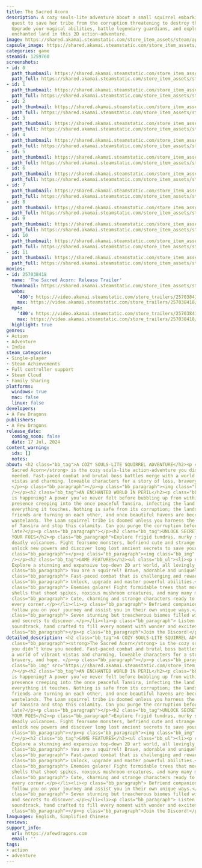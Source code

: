 ```yaml
---
title: The Sacred Acorn
description: A cozy souls-lite adventure about a small squirrel embarking on an epic
  quest to save her tribe from the corruption threatening to destroy their world.
  Upgrade your magical abilities, battle legendary guardians, and explore a dangerous,
  enchanted land in this 2D action-adventure.
image: https://shared.akamai.steamstatic.com/store_item_assets/steam/apps/1259760/header.jpg?t=1729920700
capsule_image: https://shared.akamai.steamstatic.com/store_item_assets/steam/apps/1259760/capsule_231x87.jpg?t=1729920700
categories: game
steamid: 1259760
screenshots:
- id: 0
  path_thumbnail: https://shared.akamai.steamstatic.com/store_item_assets/steam/apps/1259760/ss_8b4b350c4a2103b402faa1424a46736a8b8b2b81.600x338.jpg?t=1729920700
  path_full: https://shared.akamai.steamstatic.com/store_item_assets/steam/apps/1259760/ss_8b4b350c4a2103b402faa1424a46736a8b8b2b81.1920x1080.jpg?t=1729920700
- id: 1
  path_thumbnail: https://shared.akamai.steamstatic.com/store_item_assets/steam/apps/1259760/ss_eef7fef0334e8001f4d4fc27d43ae06978f126af.600x338.jpg?t=1729920700
  path_full: https://shared.akamai.steamstatic.com/store_item_assets/steam/apps/1259760/ss_eef7fef0334e8001f4d4fc27d43ae06978f126af.1920x1080.jpg?t=1729920700
- id: 2
  path_thumbnail: https://shared.akamai.steamstatic.com/store_item_assets/steam/apps/1259760/ss_c147a51e1e69d796af86a0ab21ffe9b305d6cb74.600x338.jpg?t=1729920700
  path_full: https://shared.akamai.steamstatic.com/store_item_assets/steam/apps/1259760/ss_c147a51e1e69d796af86a0ab21ffe9b305d6cb74.1920x1080.jpg?t=1729920700
- id: 3
  path_thumbnail: https://shared.akamai.steamstatic.com/store_item_assets/steam/apps/1259760/ss_f83e7e9d549a1c1fe9989e04abfaff1182161995.600x338.jpg?t=1729920700
  path_full: https://shared.akamai.steamstatic.com/store_item_assets/steam/apps/1259760/ss_f83e7e9d549a1c1fe9989e04abfaff1182161995.1920x1080.jpg?t=1729920700
- id: 4
  path_thumbnail: https://shared.akamai.steamstatic.com/store_item_assets/steam/apps/1259760/ss_75a177769e0901f838b204744e4cab67b8bae5ea.600x338.jpg?t=1729920700
  path_full: https://shared.akamai.steamstatic.com/store_item_assets/steam/apps/1259760/ss_75a177769e0901f838b204744e4cab67b8bae5ea.1920x1080.jpg?t=1729920700
- id: 5
  path_thumbnail: https://shared.akamai.steamstatic.com/store_item_assets/steam/apps/1259760/ss_ceb4a58c95e003343b141ab5ccff3348b683469e.600x338.jpg?t=1729920700
  path_full: https://shared.akamai.steamstatic.com/store_item_assets/steam/apps/1259760/ss_ceb4a58c95e003343b141ab5ccff3348b683469e.1920x1080.jpg?t=1729920700
- id: 6
  path_thumbnail: https://shared.akamai.steamstatic.com/store_item_assets/steam/apps/1259760/ss_b8079238665fc4c54eedd135e6f7626a4aae52a9.600x338.jpg?t=1729920700
  path_full: https://shared.akamai.steamstatic.com/store_item_assets/steam/apps/1259760/ss_b8079238665fc4c54eedd135e6f7626a4aae52a9.1920x1080.jpg?t=1729920700
- id: 7
  path_thumbnail: https://shared.akamai.steamstatic.com/store_item_assets/steam/apps/1259760/ss_689af4303741ebebf0c4754f54adbc40cca5952d.600x338.jpg?t=1729920700
  path_full: https://shared.akamai.steamstatic.com/store_item_assets/steam/apps/1259760/ss_689af4303741ebebf0c4754f54adbc40cca5952d.1920x1080.jpg?t=1729920700
- id: 8
  path_thumbnail: https://shared.akamai.steamstatic.com/store_item_assets/steam/apps/1259760/ss_4a63b058007d08501f1ed94fc8af473e131f9038.600x338.jpg?t=1729920700
  path_full: https://shared.akamai.steamstatic.com/store_item_assets/steam/apps/1259760/ss_4a63b058007d08501f1ed94fc8af473e131f9038.1920x1080.jpg?t=1729920700
- id: 9
  path_thumbnail: https://shared.akamai.steamstatic.com/store_item_assets/steam/apps/1259760/ss_74c9543af62e60cbbf9060e133a6e3f70eb2ba5b.600x338.jpg?t=1729920700
  path_full: https://shared.akamai.steamstatic.com/store_item_assets/steam/apps/1259760/ss_74c9543af62e60cbbf9060e133a6e3f70eb2ba5b.1920x1080.jpg?t=1729920700
- id: 10
  path_thumbnail: https://shared.akamai.steamstatic.com/store_item_assets/steam/apps/1259760/ss_5bc1bde5cfc307086926973e0eb00ab38b558a6d.600x338.jpg?t=1729920700
  path_full: https://shared.akamai.steamstatic.com/store_item_assets/steam/apps/1259760/ss_5bc1bde5cfc307086926973e0eb00ab38b558a6d.1920x1080.jpg?t=1729920700
- id: 11
  path_thumbnail: https://shared.akamai.steamstatic.com/store_item_assets/steam/apps/1259760/ss_6f097e9f5ebd9b9d1b608395691e6940f5247f99.600x338.jpg?t=1729920700
  path_full: https://shared.akamai.steamstatic.com/store_item_assets/steam/apps/1259760/ss_6f097e9f5ebd9b9d1b608395691e6940f5247f99.1920x1080.jpg?t=1729920700
movies:
- id: 257038418
  name: 'The Sacred Acorn: Release Trailer'
  thumbnail: https://shared.akamai.steamstatic.com/store_item_assets/steam/apps/257038418/movie.293x165.jpg?t=1721204683
  webm:
    '480': https://video.akamai.steamstatic.com/store_trailers/257038418/movie480_vp9.webm?t=1721204683
    max: https://video.akamai.steamstatic.com/store_trailers/257038418/movie_max_vp9.webm?t=1721204683
  mp4:
    '480': https://video.akamai.steamstatic.com/store_trailers/257038418/movie480.mp4?t=1721204683
    max: https://video.akamai.steamstatic.com/store_trailers/257038418/movie_max.mp4?t=1721204683
  highlight: true
genres:
- Action
- Adventure
- Indie
steam_categories:
- Single-player
- Steam Achievements
- Full controller support
- Steam Cloud
- Family Sharing
platforms:
  windows: true
  mac: false
  linux: false
developers:
- A Few Dragons
publishers:
- A Few Dragons
release_date:
  coming_soon: false
  date: 17 Jul, 2024
content_warning:
  ids: []
  notes:
about: <h2 class="bb_tag">A COZY SOULS-LITE SQUIRREL ADVENTURE</h2><p class="bb_paragraph"><strong>The
  Sacred Acorn</strong> is the cozy souls-lite action-adventure you didn’t know you
  needed. Fast-paced combat and brutal boss battles merge with a world of vibrant
  vistas and charming, loveable characters for a story of loss, bravery, and hope.
  </p><p class="bb_paragraph"></p><p class="bb_paragraph"><img class="bb_img" src="https://shared.akamai.steamstatic.com/store_item_assets/steam/apps/1259760/extras/BigHit2.gif?t=1729920700"
  /></p><h2 class="bb_tag">AN ENCHANTED WORLD IN PERIL</h2><p class="bb_paragraph">What
  is happening? A power you’ve never felt before bubbling up from within, and an evil
  presence creeping into the once peaceful Tansira, infecting the land and corrupting
  everything it touches. Nothing is safe from its corruption; the landscape is withering,
  friends are turning on each other, and once beautiful havens are becoming desiccated
  wastelands. The Loam squirrel tribe is doomed unless you harness the ancient powers
  of Tansira and stop this calamity. Can you purge the corruption before it’s too
  late?</p><p class="bb_paragraph"></p><h2 class="bb_tag">UNLOCK SECRETS AND VANQUISH
  YOUR FOES</h2><p class="bb_paragraph">Explore frigid tundras, murky swamps, and
  deadly volcanoes. Fight fearsome monsters, befriend cute and strange creatures,
  unlock new powers and discover long lost ancient secrets to save your tribe. </p><p
  class="bb_paragraph"></p><p class="bb_paragraph"><img class="bb_img" src="https://shared.akamai.steamstatic.com/store_item_assets/steam/apps/1259760/extras/Bosses2.gif?t=1729920700"
  /></p><h2 class="bb_tag">GAME FEATURES</h2><ul class="bb_ul"><li><p class="bb_paragraph">
  Explore a stunning and expansive top-down 2D art world, all lovingly hand drawn.</p></li><li><p
  class="bb_paragraph"> You are a squirrel! Brave, adorable and uniquely gifted.</p></li><li><p
  class="bb_paragraph"> Fast-paced combat that is challenging and rewarding.</p></li><li><p
  class="bb_paragraph"> Unlock, upgrade and master powerful abilities.</p></li><li><p
  class="bb_paragraph"> Enemies galore! Fight formidable trees that move, vicious
  shells that shoot spikes, noxious mushroom creatures, and many many more.</p></li><li><p
  class="bb_paragraph"> Cute, charming and strange characters ready to greet you around
  every corner.</p></li><li><p class="bb_paragraph"> Befriend companions that will
  follow you on your journey and assist you in their own unique ways.</p></li><li><p
  class="bb_paragraph"> Seven stunning but treacherous biomes filled with puzzles
  and secrets to discover.</p></li><li><p class="bb_paragraph"> Listen to a beautiful
  soundtrack, hand crafted to fill every moment with wonder and excitement.</p></li></ul><p
  class="bb_paragraph"></p><p class="bb_paragraph">Join the Discord!</p>
detailed_description: <h2 class="bb_tag">A COZY SOULS-LITE SQUIRREL ADVENTURE</h2><p
  class="bb_paragraph"><strong>The Sacred Acorn</strong> is the cozy souls-lite action-adventure
  you didn’t know you needed. Fast-paced combat and brutal boss battles merge with
  a world of vibrant vistas and charming, loveable characters for a story of loss,
  bravery, and hope. </p><p class="bb_paragraph"></p><p class="bb_paragraph"><img
  class="bb_img" src="https://shared.akamai.steamstatic.com/store_item_assets/steam/apps/1259760/extras/BigHit2.gif?t=1729920700"
  /></p><h2 class="bb_tag">AN ENCHANTED WORLD IN PERIL</h2><p class="bb_paragraph">What
  is happening? A power you’ve never felt before bubbling up from within, and an evil
  presence creeping into the once peaceful Tansira, infecting the land and corrupting
  everything it touches. Nothing is safe from its corruption; the landscape is withering,
  friends are turning on each other, and once beautiful havens are becoming desiccated
  wastelands. The Loam squirrel tribe is doomed unless you harness the ancient powers
  of Tansira and stop this calamity. Can you purge the corruption before it’s too
  late?</p><p class="bb_paragraph"></p><h2 class="bb_tag">UNLOCK SECRETS AND VANQUISH
  YOUR FOES</h2><p class="bb_paragraph">Explore frigid tundras, murky swamps, and
  deadly volcanoes. Fight fearsome monsters, befriend cute and strange creatures,
  unlock new powers and discover long lost ancient secrets to save your tribe. </p><p
  class="bb_paragraph"></p><p class="bb_paragraph"><img class="bb_img" src="https://shared.akamai.steamstatic.com/store_item_assets/steam/apps/1259760/extras/Bosses2.gif?t=1729920700"
  /></p><h2 class="bb_tag">GAME FEATURES</h2><ul class="bb_ul"><li><p class="bb_paragraph">
  Explore a stunning and expansive top-down 2D art world, all lovingly hand drawn.</p></li><li><p
  class="bb_paragraph"> You are a squirrel! Brave, adorable and uniquely gifted.</p></li><li><p
  class="bb_paragraph"> Fast-paced combat that is challenging and rewarding.</p></li><li><p
  class="bb_paragraph"> Unlock, upgrade and master powerful abilities.</p></li><li><p
  class="bb_paragraph"> Enemies galore! Fight formidable trees that move, vicious
  shells that shoot spikes, noxious mushroom creatures, and many many more.</p></li><li><p
  class="bb_paragraph"> Cute, charming and strange characters ready to greet you around
  every corner.</p></li><li><p class="bb_paragraph"> Befriend companions that will
  follow you on your journey and assist you in their own unique ways.</p></li><li><p
  class="bb_paragraph"> Seven stunning but treacherous biomes filled with puzzles
  and secrets to discover.</p></li><li><p class="bb_paragraph"> Listen to a beautiful
  soundtrack, hand crafted to fill every moment with wonder and excitement.</p></li></ul><p
  class="bb_paragraph"></p><p class="bb_paragraph">Join the Discord!</p>
languages: English, Simplified Chinese
reviews:
support_info:
  url: https://afewdragons.com
  email: ''
tags:
- action
- adventure
---
```

